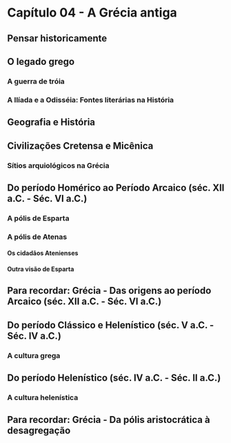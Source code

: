 # Capítulo 04 - A Grécia antiga

## Pensar historicamente

## O legado grego

### A guerra de tróia

### A Ilíada e a Odisséia: Fontes literárias na História

## Geografia e História

## Civilizações Cretensa e Micênica

### Sítios arquiológicos na Grécia

## Do período Homérico ao Período Arcaico (séc. XII a.C. - Séc. VI a.C.)

### A pólis de Esparta

### A pólis de Atenas

#### Os cidadãos Atenienses

#### Outra visão de Esparta

## Para recordar: Grécia - Das origens ao período Arcaico (séc. XII a.C. - Séc. VI a.C.)

## Do período Clássico e Helenístico (séc. V a.C. - Séc. IV a.C.)

### A cultura grega

## Do período Helenístico (séc. IV a.C. - Séc. II a.C.)

### A cultura helenística

## Para recordar: Grécia - Da pólis aristocrática à desagregação
